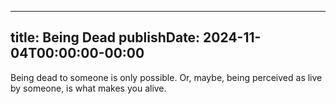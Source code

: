 
---
title: Being Dead
publishDate: 2024-11-04T00:00:00-00:00
---

 Being dead to someone is only possible. Or, maybe, being perceived as live by someone, is what makes you alive.
